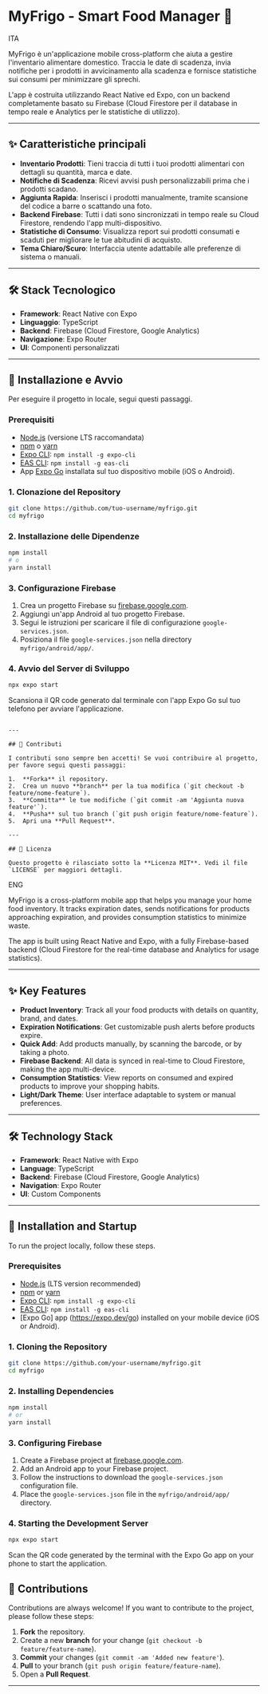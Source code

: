 # MyFrigo - Smart Food Manager 🍏

ITA

MyFrigo è un'applicazione mobile cross-platform che aiuta a gestire l'inventario alimentare domestico. Traccia le date di scadenza, invia notifiche per i prodotti in avvicinamento alla scadenza e fornisce statistiche sui consumi per minimizzare gli sprechi.

L'app è costruita utilizzando React Native ed Expo, con un backend completamente basato su Firebase (Cloud Firestore per il database in tempo reale e Analytics per le statistiche di utilizzo).

---

## ✨ Caratteristiche principali

-   **Inventario Prodotti**: Tieni traccia di tutti i tuoi prodotti alimentari con dettagli su quantità, marca e date.
-   **Notifiche di Scadenza**: Ricevi avvisi push personalizzabili prima che i prodotti scadano.
-   **Aggiunta Rapida**: Inserisci i prodotti manualmente, tramite scansione del codice a barre o scattando una foto.
-   **Backend Firebase**: Tutti i dati sono sincronizzati in tempo reale su Cloud Firestore, rendendo l'app multi-dispositivo.
-   **Statistiche di Consumo**: Visualizza report sui prodotti consumati e scaduti per migliorare le tue abitudini di acquisto.
-   **Tema Chiaro/Scuro**: Interfaccia utente adattabile alle preferenze di sistema o manuali.

---

## 🛠️ Stack Tecnologico

-   **Framework**: React Native con Expo
-   **Linguaggio**: TypeScript
-   **Backend**: Firebase (Cloud Firestore, Google Analytics)
-   **Navigazione**: Expo Router
-   **UI**: Componenti personalizzati

---

## 🚀 Installazione e Avvio

Per eseguire il progetto in locale, segui questi passaggi.

### Prerequisiti

-   [Node.js](https://nodejs.org/) (versione LTS raccomandata)
-   [npm](https://www.npmjs.com/) o [yarn](https://yarnpkg.com/)
-   [Expo CLI](https://docs.expo.dev/get-started/installation/): `npm install -g expo-cli`
-   [EAS CLI](https://docs.expo.dev/get-started/installation/): `npm install -g eas-cli`
-   App [Expo Go](https://expo.dev/go) installata sul tuo dispositivo mobile (iOS o Android).

### 1. Clonazione del Repository

```bash
git clone https://github.com/tuo-username/myfrigo.git
cd myfrigo
```

### 2. Installazione delle Dipendenze

```bash
npm install
# o
yarn install
```

### 3. Configurazione Firebase

1.  Crea un progetto Firebase su [firebase.google.com](https://firebase.google.com/).
2.  Aggiungi un'app Android al tuo progetto Firebase.
3.  Segui le istruzioni per scaricare il file di configurazione `google-services.json`.
4.  Posiziona il file `google-services.json` nella directory `myfrigo/android/app/`.

### 4. Avvio del Server di Sviluppo

```bash
npx expo start
```

Scansiona il QR code generato dal terminale con l'app Expo Go sul tuo telefono per avviare l'applicazione.

```

---

## 🤝 Contributi

I contributi sono sempre ben accetti! Se vuoi contribuire al progetto, per favore segui questi passaggi:

1.  **Forka** il repository.
2.  Crea un nuovo **branch** per la tua modifica (`git checkout -b feature/nome-feature`).
3.  **Committa** le tue modifiche (`git commit -am 'Aggiunta nuova feature'`).
4.  **Pusha** sul tuo branch (`git push origin feature/nome-feature`).
5.  Apri una **Pull Request**.

---

## 📄 Licenza

Questo progetto è rilasciato sotto la **Licenza MIT**. Vedi il file `LICENSE` per maggiori dettagli.

```

ENG

MyFrigo is a cross-platform mobile app that helps you manage your home food inventory. It tracks expiration dates, sends notifications for products approaching expiration, and provides consumption statistics to minimize waste.

The app is built using React Native and Expo, with a fully Firebase-based backend (Cloud Firestore for the real-time database and Analytics for usage statistics).

---

## ✨ Key Features

- **Product Inventory**: Track all your food products with details on quantity, brand, and dates.
- **Expiration Notifications**: Get customizable push alerts before products expire.
- **Quick Add**: Add products manually, by scanning the barcode, or by taking a photo.
- **Firebase Backend**: All data is synced in real-time to Cloud Firestore, making the app multi-device.
- **Consumption Statistics**: View reports on consumed and expired products to improve your shopping habits.
- **Light/Dark Theme**: User interface adaptable to system or manual preferences.

---

## 🛠️ Technology Stack

- **Framework**: React Native with Expo
- **Language**: TypeScript
- **Backend**: Firebase (Cloud Firestore, Google Analytics)
- **Navigation**: Expo Router
- **UI**: Custom Components

---

## 🚀 Installation and Startup

To run the project locally, follow these steps.

### Prerequisites

- [Node.js](https://nodejs.org/) (LTS version recommended)
- [npm](https://www.npmjs.com/) or [yarn](https://yarnpkg.com/)
- [Expo CLI](https://docs.expo.dev/get-started/installation/): `npm install -g expo-cli`
- [EAS CLI](https://docs.expo.dev/get-started/installation/): `npm install -g eas-cli`
- [Expo Go] app (https://expo.dev/go) installed on your mobile device (iOS or Android).

### 1. Cloning the Repository

```bash
git clone https://github.com/your-username/myfrigo.git
cd myfrigo
```

### 2. Installing Dependencies

```bash
npm install
# or
yarn install
```

### 3. Configuring Firebase

1. Create a Firebase project at [firebase.google.com](https://firebase.google.com/).
2. Add an Android app to your Firebase project.
3. Follow the instructions to download the `google-services.json` configuration file.
4. Place the `google-services.json` file in the `myfrigo/android/app/` directory.

### 4. Starting the Development Server

```bash
npx expo start
```

Scan the QR code generated by the terminal with the Expo Go app on your phone to start the application.

## 🤝 Contributions

Contributions are always welcome! If you want to contribute to the project, please follow these steps:

1. **Fork** the repository.
2. Create a new **branch** for your change (`git checkout -b feature/feature-name`).
3. **Commit** your changes (`git commit -am 'Added new feature'`).
4. **Pull** to your branch (`git push origin feature/feature-name`).
5. Open a **Pull Request**.

---
